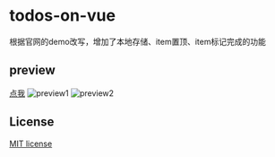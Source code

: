 # todos-on-vue
根据官网的demo改写，增加了本地存储、item置顶、item标记完成的功能

## preview
[点我](http://laihaibo.xyz/todos-on-vue/dist/index.html)
![preview1](http://obzb8xxij.bkt.clouddn.com/todos-on-vue-hajime.png)
![preview2](http://obzb8xxij.bkt.clouddn.com/todos-on-vue.png)

## License
[MIT license](http://opensource.org/licenses/mit-license.php)